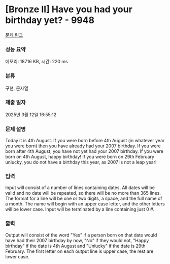 # [Bronze II] Have you had your birthday yet? - 9948 

[문제 링크](https://www.acmicpc.net/problem/9948) 

### 성능 요약

메모리: 18716 KB, 시간: 220 ms

### 분류

구현, 문자열

### 제출 일자

2025년 3월 12일 16:55:12

### 문제 설명

<p>Today it is 4th August. If you were born before 4th August (in whatever year you were born) then you have already had your 2007 birthday. If you were born after 4th August, you have not yet had your 2007 birthday. If you were born on 4th August, happy birthday! If you were born on 29th February unlucky, you do not have a birthday this year, as 2007 is not a leap year!</p>

### 입력 

 <p>Input will consist of a number of lines containing dates. All dates will be valid and no date will be repeated, so there will be no more than 365 lines. The format for a line will be one or two digits, a space, and the full name of a month. The name will begin with an upper case letter, and the other letters will be lower case. Input will be terminated by a line containing just 0 #.</p>

### 출력 

 <p>Output will consist of the word "Yes" if a person born on that date would have had their 2007 birthday by now, "No" if they would not, "Happy birthday" if the date is 4th August and "Unlucky" if the date is 29th February. The first letter on each output line is upper case, the rest are lower case.</p>

